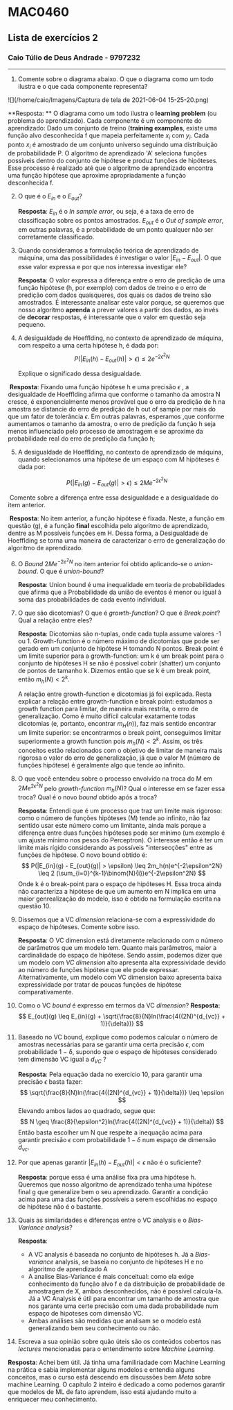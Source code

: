 # MAC0460 

## Lista de exercícios 2

### Caio Túlio de Deus Andrade - 9797232

***

1. Comente sobre o diagrama abaixo. O que o diagrama como um todo ilustra e o que cada
   componente representa?

![](/home/caio/Imagens/Captura de tela de 2021-06-04 15-25-20.png)

**Resposta: ** O diagrama como um todo ilustra o **learning problem** (ou problema do aprendizado). Cada componente é um componente do aprendizado: Dado um conjunto de treino (**training examples**, existe uma função alvo desconhecida f que mapeia perfeitamente $x_i$ com $y_i$. Cada ponto $x_i$ é amostrado de um conjunto universo seguindo uma distribuição de probabilidade P. O algoritmo de aprendizado 'A' seleciona funções possíveis dentro do conjunto de hipótese e produz funções de hipóteses. Esse processo é realizado até que o algoritmo de aprendizado encontra uma função hipótese que aproxime apropriadamente a função desconhecida f.

2. O que é o $E_{in}$ e o $E_{out}$?

   **Resposta**: $E_{in}$ é o *In sample error*, ou seja, é a taxa de erro de classificação sobre os pontos amostrados. *$E_{out}$* é o *Out of sample error*, em outras palavras, é a probabilidade de um ponto qualquer não ser corretamente classificado.

3. Quando consideramos a formulação teórica de aprendizado de máquina, uma das possibilidades é investigar o valor $|E_{in} - E_{out}|$. O que esse valor expressa e por que nos interessa investigar ele?

   **Resposta**: O valor expressa a diferença entre o erro de predição de uma função hipótese (h, por exemplo) com dados de treino e o erro de predição com dados quaisqueres, dos quais os dados de treino são amostrados. É interessante analisar este valor porque, se queremos que nosso algoritmo **aprenda** a prever valores a partir dos dados, ao invés de **decorar** respostas, é interessante que o valor em questão seja pequeno.

4. A desigualdade de Hoefflding, no contexto de aprendizado de máquina, com respeito a uma certa hipótese h, é dada por:
   $$
   P(|E_{in}(h) - E_{out}(h)| > \epsilon) \leq 2e^{-2\epsilon^2N}
   $$
   

   Explique o significado dessa desigualdade.



​	**Resposta**:	Fixando uma função hipótese h e uma precisão $\epsilon$ , a desigualdade de Hoefflding afirma que conforme o tamanho da amostra N cresce, é exponencialmente menos provável que o erro da predição de h na amostra se distancie do erro de predição de h out of sample por mais do que um fator de tolerância $\epsilon$. Em outras palavras, esperamos ,que conforme aumentamos o tamanho da amostra, o erro de predição da função h seja menos influenciado pelo processo de amostragem e se aproxime da probabilidade real do erro de predição da função h;

5. A desigualdade de Hoefflding, no contexto de aprendizado de máquina, quando selecionamos uma hipótese de um espaço com M hipóteses é dada por:

$$
P(|E_{in}(g) - E_{out}(g)| > \epsilon) \leq 2Me^{-2\epsilon^2N}
$$

​	Comente sobre a diferença entre essa desigualdade e a desigualdade do item anterior.

​	**Resposta**: No item anterior, a função hipótese é fixada. Neste, a função em questão (g), é a função **final** escolhida pelo algoritmo de aprendizado, dentre as M possíveis funções em H. Dessa forma, a Desigualdade de Hoefflding se torna uma maneira de caracterizar o erro de generalização do algoritmo  de aprendizado.

6. O *Bound* $2Me^{-2e^2N}$ no item anterior foi obtido aplicando-se o *union-bound*. O que é *union-bound*?

   **Resposta**: Union bound é uma inequalidade em teoria de probabilidades que afirma que a Probabilidade da união de eventos é menor ou igual à soma das probabilidades de cada evento individual.	

7. O que são dicotomias? O que é *growth-function*? O que é *Break point*? Qual a relação entre eles?

   **Resposta**: Dicotomias são n-tuplas, onde cada tupla assume valores -1 ou 1. Growth-function é o número máximo de dicotomias que pode ser gerado em um conjunto de hipótese H tomando N pontos. Break point é um limite superior para a growth-function: um k é um break point para o conjunto de hipóteses H se não é possivel cobrir (shatter) um conjunto de pontos de tamanho k. Dizemos então que se k é um break point, então $m_h(N) < 2^k$.

   

   A relação entre growth-function e dicotomias já foi explicada. Resta explicar a relação entre growth-function e break point: estudamos a growth function para limitar, de maneira mais restrita, o erro de generalização. Como é muito difícil calcular exatamente todas dicotomias (e, portanto, encontrar $m_H(n)$), faz mais sentido encontrar um limite superior: se encontrarmos o break point, conseguimos limitar superiormente a growth function pois $m_h(N) < 2^k$. Assim, os três conceitos estão relacionados com o objetivo de limitar de maneira mais rigorosa o valor do erro de generalização, já que o valor M (número de funções hipótese) é geralmente algo que tende ao infinito.

8. O que você entendeu sobre o processo envolvido na troca do M em $2Me^{2\epsilon^2N}$ pelo *growth-function* $m_h(N)$? Qual o interesse em se fazer essa troca? Qual é o novo *bound* obtido após a troca?

   **Resposta**: Entendi que é um processo que traz um limite mais rigoroso: como o número de funções hipóteses (M) tende ao infinito, não faz sentido usar este número como um limitante, ainda mais porque a diferença entre duas funções hipóteses pode ser mínimo (um exemplo é um ajuste mínimo nos pesos do Perceptron). O interesse então é ter um limite mais rígido considerando as possíveis "intersecções" entre as funções de hipótese. O novo bound obtido é:
   $$
   P(|E_{in}(g) - E_{out}(g)| > \epsilon) \leq 2m_h(n)e^{-2\epsilon^2N} \leq 2 (\sum_{i=0}^{k-1}\binom{N}{i})e^{-2\epsilon^2N}
   $$
   Onde k é o break-point para o espaço de hipóteses H. Essa troca ainda não caracteriza a hipótese de que um aumento em N implica em uma maior genrealização do modelo, isso é obtido na formulação escrita na questão 10.

9. Dissemos que a VC *dimension*  relaciona-se com a expressividade do espaço de hipóteses. Comente sobre isso.

   **Resposta**: O VC dimension está diretamente relacionado com o número de parâmetros que um modelo tem. Quanto mais parâmetros, maior a cardinalidade do espaço de hipótese. Sendo assim, podemos dizer que um modelo com *VC dimension* alto apresenta alta expressividade devido ao número de funções hipótese que ele pode expressar. Alternativamente, um modelo com VC dimension baixo apresenta baixa expressividade por tratar de poucas funções de hipótese comparativamente.

10. Como o VC *bound* é expresso em termos da VC *dimension*?
    **Resposta:** 
    $$
    E_{out}(g) \leq E_{in}(g) + \sqrt{\frac{8}{N}ln(\frac{4((2N)^{d_{vc}} + 1)}{\delta})}
    $$
    

11. Baseado no VC bound, explique como podemos calcular o número de amostras necessárias para se garantir uma certa precisão $\epsilon$, com probabilidade 1 − δ, supondo que o espaço de
    hipóteses considerado tem dimensão VC igual a $d_{VC}$ ?

    **Resposta**: Pela equação dada no exercício 10, para garantir uma precisão  $\epsilon$ basta fazer:
    $$
    \sqrt{\frac{8}{N}ln(\frac{4((2N)^{d_{vc}} + 1)}{\delta})} \leq \epsilon
    $$
    Elevando ambos lados ao quadrado, segue que:
    $$
    N \geq \frac{8}{\epsilon^2}ln(\frac{4((2N)^{d_{vc}} + 1)}{\delta})
    $$
    Então basta escolher um N que respeite a inequação acima para garantir precisão $\epsilon$ com probabilidade $1-\delta$ num espaço de dimensão $d_{vc}$.

12. Por que apenas garantir $|E_{in}(h) - E_{out}(h)| < \epsilon$ não é o suficiente?

    **Resposta**: porque essa é uma análise fixa pra uma hipótese h. Queremos que nosso algoritmo de aprendizado tenha uma hipótese final g que generalize bem o seu aprendizado. Garantir a condição acima para uma das funções possíveis a serem escolhidas no espaço de hipótese não é o bastante.

13. Quais as similaridades e diferenças entre o VC analysis e o *Bias-Variance  analysis*?

    **Resposta**:

    * A VC analysis é baseada no conjunto de hipóteses h. Já a *Bias-variance* analysis, se baseia no conjunto de hipóteses H e no algoritmo de aprendizado A
    * A analise Bias-Variance é mais conceitual: como ela exige conhecimento da função alvo f e da distribuição de probabilidade de amostragem de X, ambos desconhecidos, não é possível calcula-la. Já a VC Analysis é útil para encontrar um tamanho de amostra que nos garante uma certe precisão com uma dada probabilidade num espaço de hipoteses com dimensão VC.
    * Ambas análises são medidas que analisam se o modelo está generalizando bem seu conhecimento ou não.

14. Escreva a sua opinião sobre quão úteis são os conteúdos cobertos nas *lectures* mencionadas para o entendimento sobre *Machine Learning*.

**Resposta**: Achei bem útil. Já tinha uma familiriadade com Machine Learning na prática e sabia implementar alguns modelos e entendia alguns conceitos, mas o curso está descendo em discussões bem *Meta* sobre machine Learning. O capítulo 2 inteiro é dedicado a como podemos garantir que modelos de ML de fato aprendem, isso está ajudando muito a enriquecer meu conhecimento.